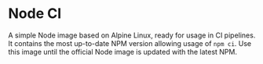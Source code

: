 # Node CI

A simple Node image based on Alpine Linux, ready for usage in CI pipelines.
It contains the most up-to-date NPM version allowing usage of `npm ci`.
Use this image until the official Node image is updated with the latest NPM.
